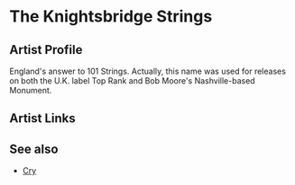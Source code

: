 # The Knightsbridge Strings

## Artist Profile

England's answer to 101 Strings. Actually, this name was used for releases on both the U.K. label Top Rank and Bob Moore's Nashville-based Monument.

## Artist Links



## See also

- [Cry](Cry.md)

